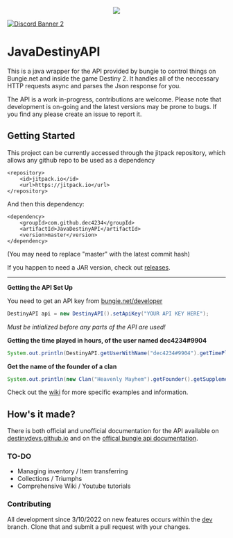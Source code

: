 <p align="center">
    <img src="https://user-images.githubusercontent.com/22875520/119843615-b6da3f80-bed5-11eb-8d3e-b2432a993454.png">
</p>

[![Discord Banner 2](https://discordapp.com/api/guilds/847480795232993280/widget.png?style=banner2)](https://discord.gg/dvZmP92d4h)

# JavaDestinyAPI 
This is a java wrapper for the API provided by bungie to control things on Bungie.net and inside the game Destiny 2. It handles all of the neccessary HTTP requests async and parses the Json response for you.

The API is a work in-progress, contributions are welcome. Please note that development is on-going and the latest versions may be prone to bugs. If you find any please create an issue to report it.
## Getting Started
This project can be currently accessed through the jitpack repository, which allows any github repo to be used as a dependency
```
<repository>
    <id>jitpack.io</id>
    <url>https://jitpack.io</url>
</repository>
```
And then this dependency:
```
<dependency>
    <groupId>com.github.dec4234</groupId>
    <artifactId>JavaDestinyAPI</artifactId>
    <version>master</version>
</dependency>
```
(You may need to replace "master" with the latest commit hash)

If you happen to need a JAR version, check out [releases](https://github.com/dec4234/JavaDestinyAPI/releases).

****

**Getting the API Set Up**

You need to get an API key from [bungie.net/developer](https://bungie.net/developer)

```java
DestinyAPI api = new DestinyAPI().setApiKey("YOUR API KEY HERE");
```
*Must be intialized before any parts of the API are used!*

**Getting the time played in hours, of the user named dec4234#9904**
```java
System.out.println(DestinyAPI.getUserWithName("dec4234#9904").getTimePlayed() / 60.0);
```

**Get the name of the founder of a clan**
```java
System.out.println(new Clan("Heavenly Mayhem").getFounder().getSupplementalDisplayName());
```

Check out the [wiki](https://github.com/dec4234/JavaDestinyAPI/wiki/Getting-Started) for more specific examples and information.

## How's it made?
There is both official and unofficial documentation for the API available on [destinydevs.github.io](http://destinydevs.github.io/BungieNetPlatform/docs/Endpoints) and on the [offical bungie api documentation](https://bungie-net.github.io/).

### TO-DO
- Managing inventory / Item transferring
- Collections / Triumphs
- Comprehensive Wiki / Youtube tutorials

### Contributing
All development since 3/10/2022 on new features occurs within the [dev](https://github.com/dec4234/JavaDestinyAPI/tree/dev) branch. Clone that and submit a pull request with your changes.